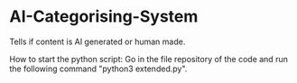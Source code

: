# AI-Categorising-System
Tells if content is AI generated or human made. 

How to start the python script:
Go in the file repository of the code and run the following command "python3 extended.py".

